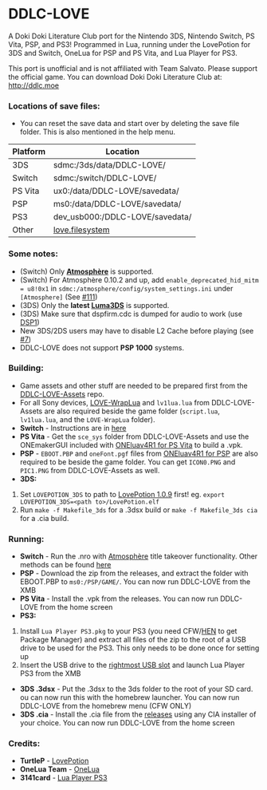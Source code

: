 # DDLC-LOVE

A Doki Doki Literature Club port for the Nintendo 3DS, Nintendo Switch, PS Vita, PSP, and PS3! Programmed in Lua, running under the LovePotion for 3DS and Switch, OneLua for PSP and PS Vita, and Lua Player for PS3.

This port is unofficial and is not affiliated with Team Salvato. Please support the official game. You can download Doki Doki Literature Club at: http://ddlc.moe

### Locations of save files:

- You can reset the save data and start over by deleting the save file folder. This is also mentioned in the help menu.

| Platform | Location                            |
|----------|-------------------------------------|
| 3DS      | sdmc:/3ds/data/DDLC-LOVE/           |
| Switch   | sdmc:/switch/DDLC-LOVE/             |
| PS Vita  | ux0:/data/DDLC-LOVE/savedata/       |
| PSP      | ms0:/data/DDLC-LOVE/savedata/       |
| PS3      | dev_usb000:/DDLC-LOVE/savedata/     |
| Other    | [love.filesystem](https://love2d.org/wiki/love.filesystem)|

### Some notes:
- (Switch) Only **[Atmosphère](https://github.com/Atmosphere-NX/Atmosphere)** is supported.
- (Switch) For Atmosphère 0.10.2 and up, add `enable_deprecated_hid_mitm = u8!0x1` in `sdmc:/atmosphere/config/system_settings.ini` under `[Atmosphere]` (See [#111](https://github.com/LukeZGD/DDLC-LOVE/issues/111))
- (3DS) Only the **latest [Luma3DS](https://github.com/AuroraWright/Luma3DS)** is supported.
- (3DS) Make sure that dspfirm.cdc is dumped for audio to work (use [DSP1](https://github.com/zoogie/DSP1/releases))
- New 3DS/2DS users may have to disable L2 Cache before playing (see [#7](https://github.com/LukeZGD/DDLC-LOVE/issues/7))
- DDLC-LOVE does not support **PSP 1000** systems.

### Building:
- Game assets and other stuff are needed to be prepared first from the [DDLC-LOVE-Assets](https://github.com/LukeZGD/DDLC-LOVE-Assets) repo.
- For all Sony devices, [LOVE-WrapLua](https://github.com/LukeZGD/LOVE-WrapLua) and `lv1lua.lua` from DDLC-LOVE-Assets are also required beside the game folder (`script.lua`, `lv1lua.lua`, and the `LOVE-WrapLua` folder).
- **Switch** - Instructions are in [here](https://turtlep.github.io/LovePotion/wiki/#/packaging)
- **PS Vita** - Get the `sce_sys` folder from DDLC-LOVE-Assets and use the ONEmakerGUI included with [ONEluav4R1 for PS Vita](http://onelua.x10.mx/vita/ONEluaVita4R1.rar) to build a .vpk. 
- **PSP** - `EBOOT.PBP` and `oneFont.pgf` files from [ONEluav4R1 for PSP](http://onelua.x10.mx/psp/ONEluav4R1.rar) are also required to be beside the game folder. You can get `ICON0.PNG` and `PIC1.PNG` from DDLC-LOVE-Assets as well.
- **3DS:**
1. Set `LOVEPOTION_3DS` to path to [LovePotion 1.0.9](https://github.com/TurtleP/LovePotion/releases/tag/1.0.9) first! eg. `export LOVEPOTION_3DS=<path to>/LovePotion.elf`
2. Run `make -f Makefile_3ds` for a .3dsx build or `make -f Makefile_3ds cia` for a .cia build.

### Running:
- **Switch** - Run the .nro with [Atmosphère](https://github.com/Atmosphere-NX/Atmosphere) title takeover functionality. Other methods can be found [here](https://turtlep.github.io/LovePotion/wiki/#/packaging)
- **PSP** - Download the zip from the releases, and extract the folder with EBOOT.PBP to `ms0:/PSP/GAME/`. You can now run DDLC-LOVE from the XMB
- **PS Vita** - Install the .vpk from the releases. You can now run DDLC-LOVE from the home screen
- **PS3:**
1. Install `Lua Player PS3.pkg` to your PS3 (you need CFW/[HEN](https://www.psx-place.com/threads/update-ps3hen-v3-0-0-view-latest-changes-to-the-ps3-exploit-for-superslims-noncfw-models.23955/) to get Package Manager) and extract all files of the zip to the root of a USB drive to be used for the PS3. This only needs to be done once for setting up
2. Insert the USB drive to the [rightmost USB slot](https://postimg.cc/jnryRhtb) and launch Lua Player PS3 from the XMB 
- **3DS .3dsx** - Put the .3dsx to the 3ds folder to the root of your SD card. ou can now run this with the homebrew launcher. You can now run DDLC-LOVE from the homebrew menu (CFW ONLY)
- **3DS .cia** - Install the .cia file from the [releases](https://github.com/LukeZGD/DDLC-LOVE/releases) using any CIA installer of your choice. You can now run DDLC-LOVE from the home screen

### Credits:
- **TurtleP** - [LovePotion](https://github.com/TurtleP/LovePotion)
- **OneLua Team** - [OneLua](http://onelua.x10.mx/)
- **3141card** - [Lua Player PS3](https://store.brewology.com/ahomebrew.php?brewid=212)
